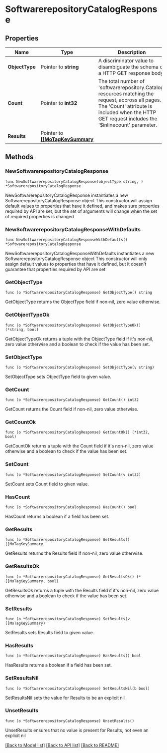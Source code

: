 # SoftwarerepositoryCatalogResponse

## Properties

Name | Type | Description | Notes
------------ | ------------- | ------------- | -------------
**ObjectType** | Pointer to **string** | A discriminator value to disambiguate the schema of a HTTP GET response body. | 
**Count** | Pointer to **int32** | The total number of &#39;softwarerepository.Catalog&#39; resources matching the request, accross all pages. The &#39;Count&#39; attribute is included when the HTTP GET request includes the &#39;$inlinecount&#39; parameter. | [optional] 
**Results** | Pointer to [**[]MoTagKeySummary**](MoTagKeySummary.md) |  | [optional] 

## Methods

### NewSoftwarerepositoryCatalogResponse

`func NewSoftwarerepositoryCatalogResponse(objectType string, ) *SoftwarerepositoryCatalogResponse`

NewSoftwarerepositoryCatalogResponse instantiates a new SoftwarerepositoryCatalogResponse object
This constructor will assign default values to properties that have it defined,
and makes sure properties required by API are set, but the set of arguments
will change when the set of required properties is changed

### NewSoftwarerepositoryCatalogResponseWithDefaults

`func NewSoftwarerepositoryCatalogResponseWithDefaults() *SoftwarerepositoryCatalogResponse`

NewSoftwarerepositoryCatalogResponseWithDefaults instantiates a new SoftwarerepositoryCatalogResponse object
This constructor will only assign default values to properties that have it defined,
but it doesn't guarantee that properties required by API are set

### GetObjectType

`func (o *SoftwarerepositoryCatalogResponse) GetObjectType() string`

GetObjectType returns the ObjectType field if non-nil, zero value otherwise.

### GetObjectTypeOk

`func (o *SoftwarerepositoryCatalogResponse) GetObjectTypeOk() (*string, bool)`

GetObjectTypeOk returns a tuple with the ObjectType field if it's non-nil, zero value otherwise
and a boolean to check if the value has been set.

### SetObjectType

`func (o *SoftwarerepositoryCatalogResponse) SetObjectType(v string)`

SetObjectType sets ObjectType field to given value.


### GetCount

`func (o *SoftwarerepositoryCatalogResponse) GetCount() int32`

GetCount returns the Count field if non-nil, zero value otherwise.

### GetCountOk

`func (o *SoftwarerepositoryCatalogResponse) GetCountOk() (*int32, bool)`

GetCountOk returns a tuple with the Count field if it's non-nil, zero value otherwise
and a boolean to check if the value has been set.

### SetCount

`func (o *SoftwarerepositoryCatalogResponse) SetCount(v int32)`

SetCount sets Count field to given value.

### HasCount

`func (o *SoftwarerepositoryCatalogResponse) HasCount() bool`

HasCount returns a boolean if a field has been set.

### GetResults

`func (o *SoftwarerepositoryCatalogResponse) GetResults() []MoTagKeySummary`

GetResults returns the Results field if non-nil, zero value otherwise.

### GetResultsOk

`func (o *SoftwarerepositoryCatalogResponse) GetResultsOk() (*[]MoTagKeySummary, bool)`

GetResultsOk returns a tuple with the Results field if it's non-nil, zero value otherwise
and a boolean to check if the value has been set.

### SetResults

`func (o *SoftwarerepositoryCatalogResponse) SetResults(v []MoTagKeySummary)`

SetResults sets Results field to given value.

### HasResults

`func (o *SoftwarerepositoryCatalogResponse) HasResults() bool`

HasResults returns a boolean if a field has been set.

### SetResultsNil

`func (o *SoftwarerepositoryCatalogResponse) SetResultsNil(b bool)`

 SetResultsNil sets the value for Results to be an explicit nil

### UnsetResults
`func (o *SoftwarerepositoryCatalogResponse) UnsetResults()`

UnsetResults ensures that no value is present for Results, not even an explicit nil

[[Back to Model list]](../README.md#documentation-for-models) [[Back to API list]](../README.md#documentation-for-api-endpoints) [[Back to README]](../README.md)


